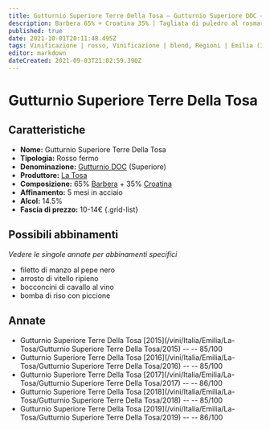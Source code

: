 ```yaml
---
title: Gutturnio Superiore Terre Della Tosa – Gutturnio Superiore DOC – La Tosa – Emilia (IT) – 10-14€ – 3★
description: Barbera 65% + Croatina 35% | Tagliata di puledro al rosmarino
published: true
date: 2021-10-01T20:11:48.495Z
tags: Vinificazione | rosso, Vinificazione | blend, Regioni | Emilia (IT), Vinificazione | fermo, Valutazioni | 3 stelle, Vitigni | Barbera, Vitigni | Croatina, Alimento | cavallo, Alimento-dettagli | tagliata, Aromatizzazione | al rosmarino, Prezzi | 10-14€
editor: markdown
dateCreated: 2021-09-03T21:02:59.390Z
---
```


# Gutturnio Superiore Terre Della Tosa

## Caratteristiche
- **Nome:** Gutturnio Superiore Terre Della Tosa
- **Tipologia:** Rosso fermo
- **Denominazione:** [Gutturnio DOC](/denominazioni/Italia/Emilia/DOC/Gutturnio) (Superiore)
- **Produttore:** [La Tosa](/produttori/Italia/Emilia/La-Tosa) 
- **Composizione:** 65% [Barbera](/vitigni/Italia/bacca-nera/barbera) + 35% [Croatina](/vitigni/Italia/bacca-nera/croatina)
- **Affinamento:** 5 mesi in acciaio
- **Alcol:** 14.5%
- **Fascia di prezzo:** 10-14€
{.grid-list}



## Possibili abbinamenti
*Vedere le singole annate per abbinamenti specifici*

- filetto di manzo al pepe nero
- arrosto di vitello ripieno
- bocconcini di cavallo al vino
- bomba di riso con piccione

## Annate
- Gutturnio Superiore Terre Della Tosa [2015](/vini/Italia/Emilia/La-Tosa/Gutturnio Superiore Terre Della Tosa/2015) -- <span class="star-3"></span> -- 85/100
- Gutturnio Superiore Terre Della Tosa [2016](/vini/Italia/Emilia/La-Tosa/Gutturnio Superiore Terre Della Tosa/2016) -- <span class="star-3"></span> -- 85/100
- Gutturnio Superiore Terre Della Tosa [2017](/vini/Italia/Emilia/La-Tosa/Gutturnio Superiore Terre Della Tosa/2017) -- <span class="star-3"></span> -- 86/100
- Gutturnio Superiore Terre Della Tosa [2018](/vini/Italia/Emilia/La-Tosa/Gutturnio Superiore Terre Della Tosa/2018) -- <span class="star-3"></span> -- 85/100
- Gutturnio Superiore Terre Della Tosa [2019](/vini/Italia/Emilia/La-Tosa/Gutturnio Superiore Terre Della Tosa/2019) -- <span class="star-3"></span> -- 86/100

